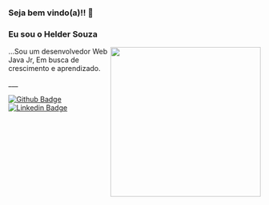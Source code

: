 ### Seja bem vindo(a)!! 👋

### Eu sou o Helder Souza

<p> <img src="https://i.imgur.com/STFT2Qk.png?1" width="300" height="300" align="right">
...Sou um desenvolvedor Web Java Jr, Em busca de crescimento e aprendizado. </p>
___

[![Github Badge](https://img.shields.io/badge/-Github-000?style=flat-square&logo=Github&logoColor=white&link=https://github.com/Helder-Souza)](https://github.com/Helder-Souza)
[![Linkedin Badge](https://img.shields.io/badge/-LinkedIn-blue?style=flat-square&logo=Linkedin&logoColor=white&link=https://www.linkedin.com/in/helder-souza-7b3591183//)](https://www.linkedin.com/in/helder-souza-7b3591183/)
<!--
**Helder-Souza/Helder-Souza** is a ✨ _special_ ✨ repository because its `README.md` (this file) appears on your GitHub profile.

Here are some ideas to get you started:

- 🔭 I’m currently working on ...
- 🌱 I’m currently learning ...
- 👯 I’m looking to collaborate on ...
- 🤔 I’m looking for help with ...
- 💬 Ask me about ...
- 📫 How to reach me: ...
- 😄 Pronouns: ...
- ⚡ Fun fact: ...
-->
